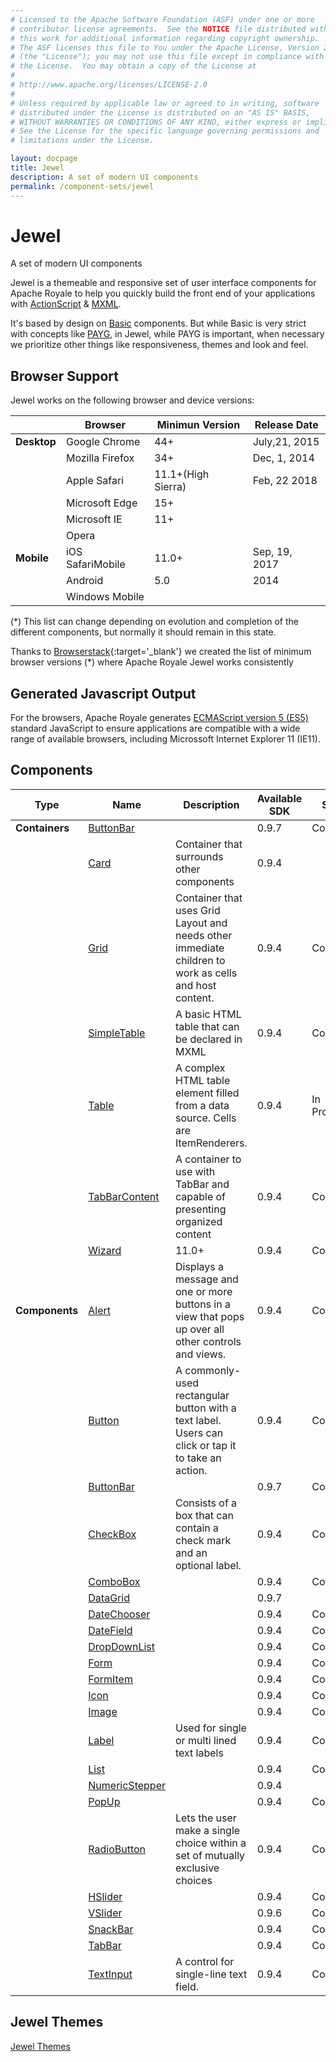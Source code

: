 ```yaml
---
# Licensed to the Apache Software Foundation (ASF) under one or more
# contributor license agreements.  See the NOTICE file distributed with
# this work for additional information regarding copyright ownership.
# The ASF licenses this file to You under the Apache License, Version 2.0
# (the "License"); you may not use this file except in compliance with
# the License.  You may obtain a copy of the License at
# 
# http://www.apache.org/licenses/LICENSE-2.0
# 
# Unless required by applicable law or agreed to in writing, software
# distributed under the License is distributed on an "AS IS" BASIS,
# WITHOUT WARRANTIES OR CONDITIONS OF ANY KIND, either express or implied.
# See the License for the specific language governing permissions and
# limitations under the License.

layout: docpage
title: Jewel
description: A set of modern UI components
permalink: /component-sets/jewel
---
```


# Jewel

A set of modern UI components

Jewel is a themeable and responsive set of user interface components for Apache Royale to help you quickly build the front end of your applications with [ActionScript](features/as3) & [MXML](features/mxml).

It's based by design on [Basic](component-sets/basic) components. But while Basic is very strict with concepts like [PAYG](features/payg), in Jewel, while PAYG is important, when necessary we prioritize other things like responsiveness, themes and look and feel.

## Browser Support

Jewel works on the following browser and device versions:

|         	    | Browser             	| Minimun Version 	| Release Date   |
|-----------	|-------------------	|-----------------	| -------------- |
| __Desktop__ 	| Google Chrome        	| 44+     	        | July,21, 2015  |
|           	| Mozilla Firefox      	| 34+     	        | Dec, 1, 2014   |
|            	| Apple Safari         	| 11.1+(High Sierra)| Feb, 22 2018   |
|            	| Microsoft Edge       	| 15+              	|                |
|            	| Microsoft IE      	| 11+             	|                |
|            	| Opera             	|               	|
| __Mobile__  	| iOS SafariMobile    	| 11.0+          	| Sep, 19, 2017  |
|             	| Android            	| 5.0            	| 2014           |
|             	| Windows Mobile    	|               	|                |

(*) This list can change depending on evolution and completion of the different components, but normally it should remain in this state.

Thanks to [Browserstack](https://www.browserstack.com){:target='_blank'} we created the list of minimum browser versions (*) where Apache Royale Jewel works consistently

## Generated Javascript Output

For the browsers, Apache Royale generates [ECMAScript version 5 (ES5)](https://en.wikipedia.org/wiki/ECMAScript) standard JavaScript to ensure applications are compatible with a wide range of available browsers, including Microssoft Internet Explorer 11 (IE11).

## Components

| Type          	| Name                       | Description                                                                    	| Available SDK 	| State     	|
|------------------	|--------------------------- |--------------------------------------------------------------------------------- |------------------ |--------------	|
| __Containers__  	| [ButtonBar](component-sets/jewel/buttonbar)              	    |                                                              	| 0.9.7              	| Complete         	    |
|   	| [Card](component-sets/jewel/card)              	    | Container that surrounds other components                                                             	| 0.9.4              	|          	    |
|                	| [Grid](component-sets/jewel/grid)              	    | Container that uses Grid Layout and needs other immediate children to work as cells and host content. 	| 0.9.4    	| Complete |
|                	| [SimpleTable](component-sets/jewel/simpletable)	    | A basic HTML table that can be declared in MXML                                                     	| 0.9.4              	| Complete      |
|                	| [Table](component-sets/jewel/table)                    | A complex HTML table element filled from a data source. Cells are ItemRenderers.                    	| 0.9.4              	| In Progress   |
|                	| [TabBarContent](component-sets/jewel/tabbarcontent)    | A container to use with TabBar and capable of presenting organized content                            	| 0.9.4    	| Complete |
|                	| [Wizard](component-sets/jewel/wizard)             	    | 11.0+                                                                                                	| 0.9.4    	| Complete |
| __Components__ 	| [Alert](component-sets/jewel/alert)            	    | Displays a message and one or more buttons in a view that pops up over all other controls and views. 	| 0.9.4         	| Complete  	|
|               	| [Button](component-sets/jewel/button)          	    | A commonly-used rectangular button with a text label. Users can click or tap it to take an action. 	| 0.9.4         	| Complete  	|
|               	| [ButtonBar](component-sets/jewel/buttonbar)          	    |  	| 0.9.7         	| Complete  	|
|                 	| [CheckBox](component-sets/jewel/checkbox)        	    | Consists of a box that can contain a check mark and an optional label.	| 0.9.4         	| Complete  	|
|                	| [ComboBox](component-sets/jewel/combobox)              |                                                                                                      	| 0.9.4    	| Complete	|
|                	| [DataGrid](component-sets/jewel/datagrid)        |                                                                                                      	|  0.9.7             	|           	|
|                	| [DateChooser](component-sets/jewel/datechooser)        |                                                                                                      	| 0.9.4    	| Complete |
|                	| [DateField](component-sets/jewel/datefield)            |                                                                                                      	| 0.9.4    	| Complete |
|               	| [DropDownList](component-sets/jewel/dropdownlist)      |                                                                                                      	| 0.9.4    	| Complete |
|               	| [Form](component-sets/jewel/form)                      |                                                                                                      	| 0.9.4    	| Complete |
|               	| [FormItem](component-sets/jewel/formitem)      	    |                                                                                                      	| 0.9.4    	| Complete |
|                	| [Icon](component-sets/jewel/icon)                	    |                                                                                                      	| 0.9.4    	| Complete |
|               	| [Image](component-sets/jewel/image)                    |                                                                                                      	| 0.9.4    	| Complete |
|               	| [Label](component-sets/jewel/label)               	    |  Used for single or multi lined text labels                                  	| 0.9.4    	| Complete	|
|               	| [List](component-sets/jewel/list)               	    |                                                                                                      	| 0.9.4    	| Complete |
|               	| [NumericStepper](component-sets/jewel/numericstepper)  |                                                                                                      	| 0.9.4               	|           	|
|               	| [PopUp](component-sets/jewel/popup)                    |                                                                                                      	| 0.9.4    	| Complete |
|               	| [RadioButton](component-sets/jewel/radiobutton)  	    | Lets the user make a single choice within a set of mutually exclusive choices	| 0.9.4         	| Complete  	|
|               	| [HSlider](component-sets/jewel/hslider)                  |                                                                                                      	| 0.9.4    	| Complete |
|               	| [VSlider](component-sets/jewel/vslider)                  |                                                                                                      	| 0.9.6    	| Complete |
|               	| [SnackBar](component-sets/jewel/snackbar)  	   	    |                                                                                                      	| 0.9.4    	| Complete |
|               	| [TabBar](component-sets/jewel/tabbar)  	            |                                                                                                      	| 0.9.4    	| Complete |
|               	| [TextInput](component-sets/jewel/textinput)        	| A control for single-line text field. 	| 0.9.4         	| Complete  	|

## Jewel Themes

[Jewel Themes](component-sets/jewel/jewel-themes)
